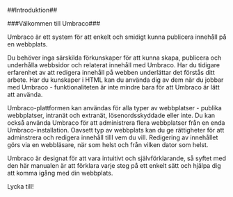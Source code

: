 ##Introduktion##

###Välkommen till Umbraco###

Umbraco är ett system för att enkelt och smidigt kunna publicera innehåll på en webbplats.

Du behöver inga särskilda förkunskaper för att kunna skapa, publicera och underhålla webbsidor och relaterat innehåll med Umbraco. Har du tidigare erfarenhet av att redigera innehåll på webben underlättar det förstås ditt arbete. Har du kunskaper i HTML kan du använda dig av dem när du jobbar med Umbraco - funktionaliteten är inte mindre bara för att Umbraco är lätt att använda.

Umbraco-plattformen kan användas för alla typer av webbplatser - publika webbplatser, intranät och extranät, lösenordsskyddade eller inte. Du kan också använda Umbraco för att administrera flera webbplatser från en enda Umbraco-installation. Oavsett typ av webbplats kan du ge rättigheter för att adminstrera och redigera innehåll tilll vem du vill. Redigering av innehållet görs via en webbläsare, när som helst och från vilken dator som helst.

Umbraco är designat för att vara intuitivt och självförklarande, så syftet med den här manualen är att förklara varje steg på ett enkelt sätt och hjälpa dig att komma igång med din webbplats.

Lycka till!